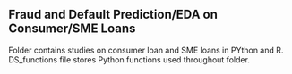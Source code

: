 ## Fraud and Default Prediction/EDA on Consumer/SME Loans

Folder contains studies on consumer loan and SME loans in PYthon and R.  
DS_functions file stores Python functions used throughout folder. 
